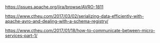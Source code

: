 https://issues.apache.org/jira/browse/AVRO-1811

https://www.ctheu.com/2017/03/02/serializing-data-efficiently-with-apache-avro-and-dealing-with-a-schema-registry/


https://www.ctheu.com/2017/01/18/how-to-communicate-between-micro-services-part-1/
